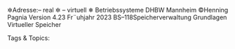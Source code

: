 ✲Adresse:– real
✲
– virtuell
❄
Betriebssysteme DHBW Mannheim ©Henning Pagnia Version 4.23 Fr¨uhjahr 2023 BS–118Speicherverwaltung Grundlagen Virtueller Speicher

   Tags & Topics:
   
